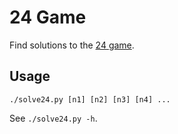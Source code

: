 # 24 Game

Find solutions to the [24 game][1].

[1]: https://en.wikipedia.org/wiki/24_Game

## Usage

```
./solve24.py [n1] [n2] [n3] [n4] ...
```

See `./solve24.py -h`.

